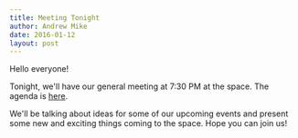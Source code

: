 ```yaml
---
title: Meeting Tonight
author: Andrew Mike
date: 2016-01-12
layout: post
---
```


Hello everyone! 

Tonight, we'll have our general meeting at 7:30 PM at the space. The agenda is [here](https://wiki.hacksburg.org/meetings:2016-01-12_general_meeting). 

We'll be talking about ideas for some of our upcoming events and present some new and exciting things coming to the space. Hope you can join us!